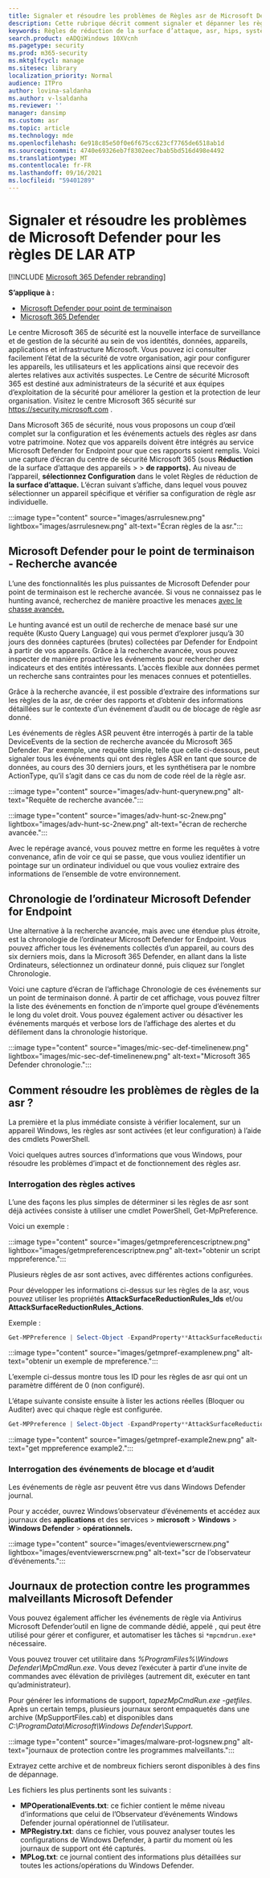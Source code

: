 ```yaml
---
title: Signaler et résoudre les problèmes de Règles asr de Microsoft Defender pour les points de terminaison
description: Cette rubrique décrit comment signaler et dépanner les règles de résolution des problèmes de Microsoft Defender pour endpoint ASR
keywords: Règles de réduction de la surface d’attaque, asr, hips, système de prévention des intrusions hôtes, règles de protection, anti-attaque, attaque, prévention des infections, microsoft defender pour le point de terminaison
search.product: eADQiWindows 10XVcnh
ms.pagetype: security
ms.prod: m365-security
ms.mktglfcycl: manage
ms.sitesec: library
localization_priority: Normal
audience: ITPro
author: lovina-saldanha
ms.author: v-lsaldanha
ms.reviewer: ''
manager: dansimp
ms.custom: asr
ms.topic: article
ms.technology: mde
ms.openlocfilehash: 6e918c85e50f0e6f675cc623cf7765de6518ab1d
ms.sourcegitcommit: 4740e69326eb7f8302eec7bab5bd516d498e4492
ms.translationtype: MT
ms.contentlocale: fr-FR
ms.lasthandoff: 09/16/2021
ms.locfileid: "59401289"
---
```

# <a name="report-and-troubleshoot-microsoft-defender-for-atp-asr-rules"></a>Signaler et résoudre les problèmes de Microsoft Defender pour les règles DE LAR ATP

[!INCLUDE [Microsoft 365 Defender rebranding](../../includes/microsoft-defender.md)]

**S’applique à :**

- [Microsoft Defender pour point de terminaison](https://go.microsoft.com/fwlink/?linkid=2154037)
- [Microsoft 365 Defender](https://go.microsoft.com/fwlink/?linkid=2118804)

Le centre Microsoft 365 de sécurité est la nouvelle interface de surveillance et de gestion de la sécurité au sein de vos identités, données, appareils, applications et infrastructure Microsoft. Vous pouvez ici consulter facilement l’état de la sécurité de votre organisation, agir pour configurer les appareils, les utilisateurs et les applications ainsi que recevoir des alertes relatives aux activités suspectes. Le Centre de sécurité Microsoft 365 est destiné aux administrateurs de la sécurité et aux équipes d’exploitation de la sécurité pour améliorer la gestion et la protection de leur organisation. Visitez le centre Microsoft 365 sécurité sur <https://security.microsoft.com> .

Dans Microsoft 365 de sécurité, nous vous proposons un coup d’œil complet sur la configuration et les événements actuels des règles asr dans votre patrimoine. Notez que vos appareils doivent être intégrés au service Microsoft Defender for Endpoint pour que ces rapports soient remplis.
Voici une capture d’écran du centre de sécurité Microsoft 365 (sous **Réduction** de la surface d’attaque des appareils \>  \> **de rapports).** Au niveau de l’appareil, **sélectionnez Configuration** dans le volet Règles de réduction de **la surface d’attaque.** L’écran suivant s’affiche, dans lequel vous pouvez sélectionner un appareil spécifique et vérifier sa configuration de règle asr individuelle.

:::image type="content" source="images/asrrulesnew.png" lightbox="images/asrrulesnew.png" alt-text="Écran règles de la asr.":::

## <a name="microsoft-defender-for-endpoint---advanced-hunting"></a>Microsoft Defender pour le point de terminaison - Recherche avancée

L’une des fonctionnalités les plus puissantes de Microsoft Defender pour point de terminaison est le recherche avancée. Si vous ne connaissez pas le hunting avancé, recherchez de manière proactive les menaces [avec le chasse avancée.](advanced-hunting-overview.md)

Le hunting avancé est un outil de recherche de menace basé sur une requête (Kusto Query Language) qui vous permet d’explorer jusqu’à 30 jours des données capturées (brutes) collectées par Defender for Endpoint à partir de vos appareils. Grâce à la recherche avancée, vous pouvez inspecter de manière proactive les événements pour rechercher des indicateurs et des entités intéressants. L’accès flexible aux données permet un recherche sans contraintes pour les menaces connues et potentielles.

Grâce à la recherche avancée, il est possible d’extraire des informations sur les règles de la asr, de créer des rapports et d’obtenir des informations détaillées sur le contexte d’un événement d’audit ou de blocage de règle asr donné.

Les événements de règles ASR peuvent être interrogés à partir de la table DeviceEvents de la section de recherche avancée du Microsoft 365 Defender. Par exemple, une requête simple, telle que celle ci-dessous, peut signaler tous les événements qui ont des règles ASR en tant que source de données, au cours des 30 derniers jours, et les synthétisera par le nombre ActionType, qu’il s’agit dans ce cas du nom de code réel de la règle asr.

:::image type="content" source="images/adv-hunt-querynew.png" alt-text="Requête de recherche avancée.":::

:::image type="content" source="images/adv-hunt-sc-2new.png" lightbox="images/adv-hunt-sc-2new.png" alt-text="écran de recherche avancée.":::

Avec le repérage avancé, vous pouvez mettre en forme les requêtes à votre convenance, afin de voir ce qui se passe, que vous vouliez identifier un pointage sur un ordinateur individuel ou que vous vouliez extraire des informations de l’ensemble de votre environnement.

## <a name="microsoft-defender-for-endpoint-machine-timeline"></a>Chronologie de l’ordinateur Microsoft Defender for Endpoint

Une alternative à la recherche avancée, mais avec une étendue plus étroite, est la chronologie de l’ordinateur Microsoft Defender for Endpoint. Vous pouvez afficher tous les événements collectés d’un appareil, au cours des six derniers mois, dans la Microsoft 365 Defender, en allant dans la liste Ordinateurs, sélectionnez un ordinateur donné, puis cliquez sur l’onglet Chronologie.

Voici une capture d’écran de l’affichage Chronologie de ces événements sur un point de terminaison donné. À partir de cet affichage, vous pouvez filtrer la liste des événements en fonction de n’importe quel groupe d’événements le long du volet droit. Vous pouvez également activer ou désactiver les événements marqués et verbose lors de l’affichage des alertes et du défilement dans la chronologie historique.

:::image type="content" source="images/mic-sec-def-timelinenew.png" lightbox="images/mic-sec-def-timelinenew.png" alt-text="Microsoft 365 Defender chronologie.":::

## <a name="how-to-troubleshoot-asr-rules"></a>Comment résoudre les problèmes de règles de la asr ?

La première et la plus immédiate consiste à vérifier localement, sur un appareil Windows, les règles asr sont activées (et leur configuration) à l’aide des cmdlets PowerShell.

Voici quelques autres sources d’informations que vous Windows, pour résoudre les problèmes d’impact et de fonctionnement des règles asr.

### <a name="querying-which-rules-are-active"></a>Interrogation des règles actives

L’une des façons les plus simples de déterminer si les règles de asr sont déjà activées consiste à utiliser une cmdlet PowerShell, Get-MpPreference.

Voici un exemple :

:::image type="content" source="images/getmpreferencescriptnew.png" lightbox="images/getmpreferencescriptnew.png" alt-text="obtenir un script mppreference.":::

Plusieurs règles de asr sont actives, avec différentes actions configurées.

Pour développer les informations ci-dessus sur les règles de la asr, vous pouvez utiliser les propriétés **AttackSurfaceReductionRules_Ids** et/ou **AttackSurfaceReductionRules_Actions**.

Exemple :

```powershell
Get-MPPreference | Select-Object -ExpandProperty**AttackSurfaceReductionRules_Ids
```

:::image type="content" source="images/getmpref-examplenew.png" alt-text="obtenir un exemple de mpreference.":::

L’exemple ci-dessus montre tous les ID pour les règles de asr qui ont un paramètre différent de 0 (non configuré).

L’étape suivante consiste ensuite à lister les actions réelles (Bloquer ou Auditer) avec qui chaque règle est configurée.

```powershell
Get-MPPreference | Select-Object -ExpandProperty**AttackSurfaceReductionRules_Actions
```

:::image type="content" source="images/getmpref-example2new.png" alt-text="get mppreference example2.":::

### <a name="querying-blocking-and-auditing-events"></a>Interrogation des événements de blocage et d’audit

Les événements de règle asr peuvent être vus dans Windows Defender journal.

Pour y accéder, ouvrez Windows’observateur d’événements et accédez aux journaux des **applications** et des services \> **microsoft** \> **Windows** \> **Windows Defender** \> **opérationnels.**

:::image type="content" source="images/eventviewerscrnew.png" lightbox="images/eventviewerscrnew.png" alt-text="scr de l’observateur d’événements.":::

## <a name="microsoft-defender-malware-protection-logs"></a>Journaux de protection contre les programmes malveillants Microsoft Defender

Vous pouvez également afficher les événements de règle via Antivirus Microsoft Defender’outil en ligne de commande dédié, appelé , qui peut être utilisé pour gérer et configurer, et automatiser les tâches si `*mpcmdrun.exe*` nécessaire.

Vous pouvez trouver cet utilitaire dans *%ProgramFiles%\Windows Defender\MpCmdRun.exe*. Vous devez l’exécuter à partir d’une invite de commandes avec élévation de privilèges (autrement dit, exécuter en tant qu’administrateur).

Pour générer les informations de support, *tapezMpCmdRun.exe -getfiles*. Après un certain temps, plusieurs journaux seront empaquetés dans une archive (MpSupportFiles.cab) et disponibles dans *C:\ProgramData\Microsoft\Windows Defender\Support*.

:::image type="content" source="images/malware-prot-logsnew.png" alt-text="journaux de protection contre les programmes malveillants.":::

Extrayez cette archive et de nombreux fichiers seront disponibles à des fins de dépannage.

Les fichiers les plus pertinents sont les suivants :

- **MPOperationalEvents.txt**: ce fichier contient le même niveau d’informations que celui de l’Observateur d’événements Windows Defender journal opérationnel de l’utilisateur.
- **MPRegistry.txt**: dans ce fichier, vous pouvez analyser toutes les configurations de Windows Defender, à partir du moment où les journaux de support ont été capturés.
- **MPLog.txt**: ce journal contient des informations plus détaillées sur toutes les actions/opérations du Windows Defender.
